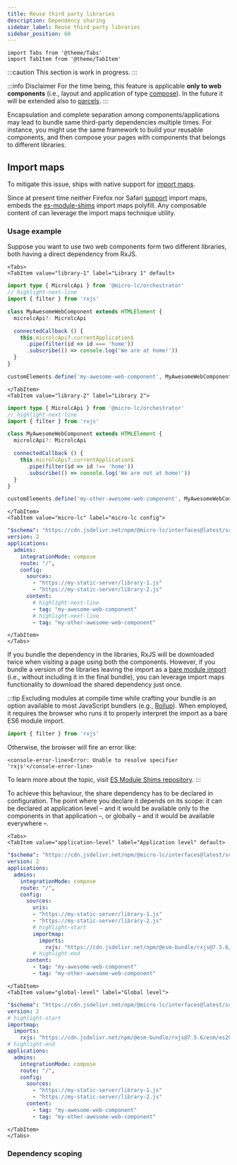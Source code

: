 ```yaml
---
title: Reuse third party libraries
description: Dependency sharing
sidebar_label: Reuse third party libraries
sidebar_position: 60
---
```


```mdx-code-block
import Tabs from '@theme/Tabs'
import TabItem from '@theme/TabItem'
```

:::caution
This section is work in progress.
:::

:::info Disclaimer
For the time being, this feature is applicable **only to web components** (i.e., layout and application of type
[compose](./applications/compose)). In the future it will be extended also to [parcels](./applications/compose).
:::

Encapsulation and complete separation among components/applications may lead to bundle same third-party dependencies
multiple times. For instance, you might use the same framework to build your reusable components, and then compose your 
pages with components that belongs to different libraries.

## Import maps

To mitigate this issue, <micro-lc></micro-lc> ships with native support for [import maps](https://github.com/WICG/import-maps).

Since at present time neither Firefox nor Safari [support](https://caniuse.com/import-maps) import maps, <micro-lc></micro-lc>
embeds the [es-module-shims](https://github.com/guybedford/es-module-shims) import maps polyfill. Any composable content 
of <micro-lc></micro-lc> can leverage the import maps technique utility.

### Usage example

Suppose you want to use two web components form two different libraries, both having a direct dependency from RxJS.

```mdx-code-block 
<Tabs>
<TabItem value="library-1" label="Library 1" default>
```
```typescript title="my-awesome-web-component-1.ts"
import type { MicrolcApi } from '@micro-lc/orchestrator'
// highlight-next-line
import { filter } from 'rxjs'

class MyAwesomeWebComponent extends HTMLElement {
  microlcApi?: MicrolcApi

  connectedCallback () {
    this.microlcApi?.currentApplication$
      .pipe(filter(id => id === 'home'))
      .subscribe(() => console.log('We are at home!'))
  }
}

customElements.define('my-awesome-web-component', MyAwesomeWebComponent)
```
```mdx-code-block
</TabItem>
<TabItem value="library-2" label="Library 2">
```
```typescript title="my-awesome-web-component-2.ts"
import type { MicrolcApi } from '@micro-lc/orchestrator'
// highlight-next-line
import { filter } from 'rxjs'

class MyAwesomeWebComponent extends HTMLElement {
  microlcApi?: MicrolcApi

  connectedCallback () {
    this.microlcApi?.currentApplication$
      .pipe(filter(id => id !== 'home'))
      .subscribe(() => console.log('We are not at home!'))
  }
}

customElements.define('my-other-awesome-web-component', MyAwesomeWebComponent)
```
```mdx-code-block
</TabItem>
<TabItem value="micro-lc" label="micro-lc config">
```
```yaml title=micro-lc.config.yml
"$schema": "https://cdn.jsdelivr.net/npm/@micro-lc/interfaces@latest/schemas/v2/config.schema.json"
version: 2
applications:
  admins:
    integrationMode: compose
    route: "/",
    config:
      sources:
        - "https://my-static-server/library-1.js"
        - "https://my-static-server/library-2.js"
      content:
        # highlight-next-line
        - tag: "my-awesome-web-component"
        # highlight-next-line
        - tag: "my-other-awesome-web-component"
```
```mdx-code-block
</TabItem>
</Tabs>
```

If you bundle the dependency in the libraries, RxJS will be downloaded twice when visiting a page using both the
components. However, if you bundle a version of the libraries leaving the import as a
[bare module import](https://github.com/WICG/import-maps#bare-specifiers-for-javascript-modules) (i.e., without including
it in the final bundle), you can leverage import maps functionality to download the shared dependency just once.

:::tip
Excluding modules at compile time while crafting your bundle is an option available to most JavaScript bundlers
(e.g., [Rollup](https://rollupjs.org/guide/en/#external)). When employed, it requires the browser who runs it to properly
interpret the import as a bare ES6 module import.

```typescript title="A bare module import"
import { filter } from 'rxjs'
```

Otherwise, the browser will fire an error like:

```mdx-code-block
<console-error-line>Error: Unable to resolve specifier 'rxjs'</console-error-line>
```

To learn more about the topic, visit [ES Module Shims repository](https://github.com/guybedford/es-module-shims#es-module-shims).
:::

To achieve this behaviour, the share dependency has to be declared in <micro-lc></micro-lc> configuration. The point
where you declare it depends on its scope: it can be declared at application level – and it would be available only to
the components in that application –, or globally – and it would be available everywhere –.

```mdx-code-block
<Tabs>
<TabItem value="application-level" label="Application level" default>
```
```yaml title=micro-lc.config.yml
"$schema": "https://cdn.jsdelivr.net/npm/@micro-lc/interfaces@latest/schemas/v2/config.schema.json"
version: 2
applications:
  admins:
    integrationMode: compose
    route: "/",
    config:
      sources:
        uris: 
        - "https://my-static-server/library-1.js"
        - "https://my-static-server/library-2.js"
        # highlight-start
        importmap: 
          imports:
            rxjs: "https://cdn.jsdelivr.net/npm/@esm-bundle/rxjs@7.5.6/esm/es2015/rxjs.min.js"
        # highlight-end
      content:
        - tag: "my-awesome-web-component"
        - tag: "my-other-awesome-web-component"
```
```mdx-code-block
</TabItem>
<TabItem value="global-level" label="Global level">
```
```yaml title=micro-lc.config.yml
"$schema": "https://cdn.jsdelivr.net/npm/@micro-lc/interfaces@latest/schemas/v2/config.schema.json"
version: 2
# highlight-start
importmap:
  imports:
    rxjs: "https://cdn.jsdelivr.net/npm/@esm-bundle/rxjs@7.5.6/esm/es2015/rxjs.min.js"
# highlight-end
applications:
  admins:
    integrationMode: compose
    route: "/",
    config:
      sources:
        - "https://my-static-server/library-1.js"
        - "https://my-static-server/library-2.js"
      content:
        - tag: "my-awesome-web-component"
        - tag: "my-other-awesome-web-component"
```
```mdx-code-block
</TabItem>
</Tabs>
```

### Dependency scoping
